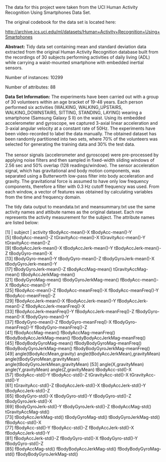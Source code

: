 The data for this project were taken from the UCI Human Activity Recognition Using Smartphones Data Set.

The original codebook for the data set is located here:

http://archive.ics.uci.edu/ml/datasets/Human+Activity+Recognition+Using+Smartphones

<b>Abstract:</b>  Tidy data set containing mean and standard deviation data extracted from the original Human Activity Recognition database built from the recordings of 30 subjects performing activities of daily living (ADL) while carrying a waist-mounted smartphone with embedded inertial sensors.

Number of instances: 10299

Number of attributes:  88

<b>Data Set Information:</b>
The experiments have been carried out with a group of 30 volunteers within an age bracket of 19-48 years. Each person performed six activities (WALKING, WALKING_UPSTAIRS, WALKING_DOWNSTAIRS, SITTING, STANDING, LAYING) wearing a smartphone (Samsung Galaxy S II) on the waist. Using its embedded accelerometer and gyroscope, we captured 3-axial linear acceleration and 3-axial angular velocity at a constant rate of 50Hz. The experiments have been video-recorded to label the data manually. The obtained dataset has been randomly partitioned into two sets, where 70% of the volunteers was selected for generating the training data and 30% the test data. <br><br>The sensor signals (accelerometer and gyroscope) were pre-processed by applying noise filters and then sampled in fixed-width sliding windows of 2.56 sec and 50% overlap (128 readings/window). The sensor acceleration signal, which has gravitational and body motion components, was separated using a Butterworth low-pass filter into body acceleration and gravity. The gravitational force is assumed to have only low frequency components, therefore a filter with 0.3 Hz cutoff frequency was used. From each window, a vector of features was obtained by calculating variables from the time and frequency domain.</br>


The tidy data output to meandata.txt and meansummary.txt use the same activity names and attibute names as the original dataset.  Each row represents the activity measurement for the subject.  The attribute names are listed below:


 [1] | subject  |                            activity                             tBodyAcc-mean()-X                    tBodyAcc-mean()-Y                   
 [5] tBodyAcc-mean()-Z                    tGravityAcc-mean()-X                 tGravityAcc-mean()-Y                 tGravityAcc-mean()-Z                
 [9] tBodyAccJerk-mean()-X                tBodyAccJerk-mean()-Y                tBodyAccJerk-mean()-Z                tBodyGyro-mean()-X                  
[13] tBodyGyro-mean()-Y                   tBodyGyro-mean()-Z                   tBodyGyroJerk-mean()-X               tBodyGyroJerk-mean()-Y              
[17] tBodyGyroJerk-mean()-Z               tBodyAccMag-mean()                   tGravityAccMag-mean()                tBodyAccJerkMag-mean()              
[21] tBodyGyroMag-mean()                  tBodyGyroJerkMag-mean()              fBodyAcc-mean()-X                    fBodyAcc-mean()-Y                   
[25] fBodyAcc-mean()-Z                    fBodyAcc-meanFreq()-X                fBodyAcc-meanFreq()-Y                fBodyAcc-meanFreq()-Z               
[29] fBodyAccJerk-mean()-X                fBodyAccJerk-mean()-Y                fBodyAccJerk-mean()-Z                fBodyAccJerk-meanFreq()-X           
[33] fBodyAccJerk-meanFreq()-Y            fBodyAccJerk-meanFreq()-Z            fBodyGyro-mean()-X                   fBodyGyro-mean()-Y                  
[37] fBodyGyro-mean()-Z                   fBodyGyro-meanFreq()-X               fBodyGyro-meanFreq()-Y               fBodyGyro-meanFreq()-Z              
[41] fBodyAccMag-mean()                   fBodyAccMag-meanFreq()               fBodyBodyAccJerkMag-mean()           fBodyBodyAccJerkMag-meanFreq()      
[45] fBodyBodyGyroMag-mean()              fBodyBodyGyroMag-meanFreq()          fBodyBodyGyroJerkMag-mean()          fBodyBodyGyroJerkMag-meanFreq()     
[49] angle(tBodyAccMean,gravity)          angle(tBodyAccJerkMean),gravityMean) angle(tBodyGyroMean,gravityMean)     angle(tBodyGyroJerkMean,gravityMean)
[53] angle(X,gravityMean)                 angle(Y,gravityMean)                 angle(Z,gravityMean)                 tBodyAcc-std()-X                    
[57] tBodyAcc-std()-Y                     tBodyAcc-std()-Z                     tGravityAcc-std()-X                  tGravityAcc-std()-Y                 
[61] tGravityAcc-std()-Z                  tBodyAccJerk-std()-X                 tBodyAccJerk-std()-Y                 tBodyAccJerk-std()-Z                
[65] tBodyGyro-std()-X                    tBodyGyro-std()-Y                    tBodyGyro-std()-Z                    tBodyGyroJerk-std()-X               
[69] tBodyGyroJerk-std()-Y                tBodyGyroJerk-std()-Z                tBodyAccMag-std()                    tGravityAccMag-std()                
[73] tBodyAccJerkMag-std()                tBodyGyroMag-std()                   tBodyGyroJerkMag-std()               fBodyAcc-std()-X                    
[77] fBodyAcc-std()-Y                     fBodyAcc-std()-Z                     fBodyAccJerk-std()-X                 fBodyAccJerk-std()-Y                
[81] fBodyAccJerk-std()-Z                 fBodyGyro-std()-X                    fBodyGyro-std()-Y                    fBodyGyro-std()-Z                   
[85] fBodyAccMag-std()                    fBodyBodyAccJerkMag-std()            fBodyBodyGyroMag-std()               fBodyBodyGyroJerkMag-std()          
